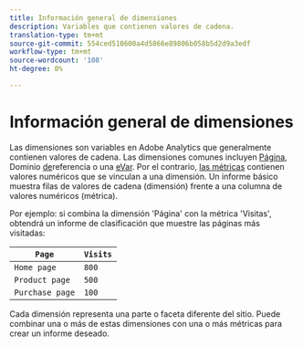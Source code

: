 ```yaml
---
title: Información general de dimensiones
description: Variables que contienen valores de cadena.
translation-type: tm+mt
source-git-commit: 554ced510600a4d5866e89806b058b5d2d9a3edf
workflow-type: tm+mt
source-wordcount: '108'
ht-degree: 0%

---
```



# Información general de dimensiones

Las dimensiones son variables en Adobe Analytics que generalmente contienen valores de cadena. Las dimensiones comunes incluyen [Página](page.md), Dominio [de](referring-domain.md)referencia o una [eVar](evar.md). Por el contrario, [las métricas](../metrics/overview.md) contienen valores numéricos que se vinculan a una dimensión. Un informe básico muestra filas de valores de cadena (dimensión) frente a una columna de valores numéricos (métrica).

Por ejemplo: si combina la dimensión &#39;Página&#39; con la métrica &#39;Visitas&#39;, obtendrá un informe de clasificación que muestre las páginas más visitadas:

| `Page` | `Visits` |
| --- | --- |
| `Home page` | `800` |
| `Product page` | `500` |
| `Purchase page` | `100` |

Cada dimensión representa una parte o faceta diferente del sitio. Puede combinar una o más de estas dimensiones con una o más métricas para crear un informe deseado.
